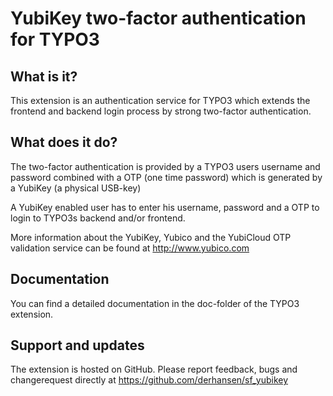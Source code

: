 YubiKey two-factor authentication for TYPO3
===========================================

## What is it?

This extension is an authentication service for TYPO3 which extends the frontend and backend login process by strong
two-factor authentication.

## What does it do?

The two-factor authentication is provided by a TYPO3 users username and password combined with a OTP (one time
password) which is generated by a YubiKey (a physical USB-key)

A YubiKey enabled user has to enter his username, password and a OTP to login to TYPO3s backend and/or frontend.

More information about the YubiKey, Yubico and the YubiCloud OTP validation service can be found
at http://www.yubico.com

## Documentation

You can find a detailed documentation in the doc-folder of the TYPO3 extension.

## Support and updates

The extension is hosted on GitHub. Please report feedback, bugs and changerequest directly at https://github.com/derhansen/sf_yubikey